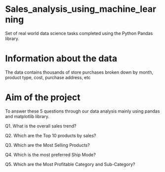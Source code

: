 # Sales_analysis_using_machine_learning
Set of real world data science tasks completed using the Python Pandas library.

# Information about the data
The data contains thousands of store purchases broken down by month, product type, cost, purchase address, etc

# Aim of the project
To answer these 5 questions through our data analysis mainly using pandas and matplotlib library.

Q1. What is the overall sales trend?

Q2. Which are the Top 10 products by sales?

Q3. Which are the Most Selling Products?

Q4. Which is the most preferred Ship Mode?

Q5. Which are the Most Profitable Category and Sub-Category?
